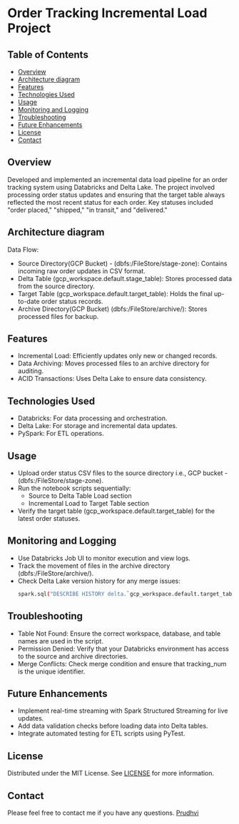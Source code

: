 # Order Tracking Incremental Load Project

<!-- TABLE OF CONTENTS -->
## Table of Contents

* [Overview](#Overview)
* [Architecture diagram](#architecture-diagram)
* [Features](#Features)
* [Technologies Used](#Technologies-Used)
* [Usage](#Usage)
* [Monitoring and Logging](#Monitoring-and-Logging)
* [Troubleshooting](#Troubleshooting)
* [Future Enhancements](#Future-Enhancements)
* [License](#license)
* [Contact](#contact)

<!-- Overview -->
## Overview
Developed and implemented an incremental data load pipeline for an order tracking system using Databricks and Delta Lake. The project involved processing order status updates and ensuring that the target table always reflected the most recent status for each order. Key statuses included "order placed," "shipped," "in transit," and "delivered."

<!-- ARCHITECTURE DIAGRAM -->
## Architecture diagram
Data Flow:
 - Source Directory(GCP Bucket) - (dbfs:/FileStore/stage-zone): Contains incoming raw order updates in CSV format.
 - Delta Table (gcp_workspace.default.stage_table): Stores processed data from the source directory.
 - Target Table (gcp_workspace.default.target_table): Holds the final up-to-date order status records.
 - Archive Directory(GCP Bucket) (dbfs:/FileStore/archive/): Stores processed files for backup.

<!-- Features -->
## Features
 - Incremental Load: Efficiently updates only new or changed records.
 - Data Archiving: Moves processed files to an archive directory for auditing.
 - ACID Transactions: Uses Delta Lake to ensure data consistency.

<!-- Technologies Used -->
## Technologies Used
 - Databricks: For data processing and orchestration.
 - Delta Lake: For storage and incremental data updates.
 - PySpark: For ETL operations.


<!-- Usage -->
## Usage
 - Upload order status CSV files to the source directory i.e., GCP bucket - (dbfs:/FileStore/stage-zone).
 - Run the notebook scripts sequentially:
    - Source to Delta Table Load section
    - Incremental Load to Target Table section
 - Verify the target table (gcp_workspace.default.target_table) for the latest order statuses.

<!-- Monitoring and Logging -->
## Monitoring and Logging
 - Use Databricks Job UI to monitor execution and view logs.
 - Track the movement of files in the archive directory (dbfs:/FileStore/archive/).
 - Check Delta Lake version history for any merge issues:
   ```sh
   spark.sql("DESCRIBE HISTORY delta.`gcp_workspace.default.target_table`").show()
   ```

<!-- Troubleshooting -->
## Troubleshooting
 - Table Not Found: Ensure the correct workspace, database, and table names are used in the script.
 - Permission Denied: Verify that your Databricks environment has access to the source and archive directories.
 - Merge Conflicts: Check merge condition and ensure that tracking_num is the unique identifier.


<!-- Future Enhancements -->
## Future Enhancements
 - Implement real-time streaming with Spark Structured Streaming for live updates.
 - Add data validation checks before loading data into Delta tables.
 - Integrate automated testing for ETL scripts using PyTest.

<!-- LICENSE -->
## License
Distributed under the MIT License. See [LICENSE](LICENSE) for more information.

<!-- CONTACT -->
## Contact
Please feel free to contact me if you have any questions.
[Prudhvi](https://www.linkedin.com/in/prudhvi-raju-vegeshna-a45606195/) 
